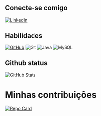 ## Conecte-se comigo

[![LinkedIn](https://img.shields.io/badge/LinkedIn-0077B5?style=for-the-badge&logo=linkedin&logoColor=white)](https://www.linkedin.com/in/matheus-evangelista-69a5882b3/?trk=opento_sprofile_goalscard/)
## Habilidades
[![GitHub](https://img.shields.io/badge/GitHub-100000?style=for-the-badge&logo=github&logoColor=white)](https://docs.github.com/)
![Git](https://img.shields.io/badge/GIT-E44C30?style=for-the-badge&logo=git&logoColor=white)
![Java](https://img.shields.io/badge/java-%23ED8B00.svg?style=for-the-badge&logo=openjdk&logoColor=white)
![MySQL](https://img.shields.io/badge/MySQL-00000F?style=for-the-badge&logo=mysql&logoColor=white)
## Github status
![GitHub Stats](https://github-readme-stats.vercel.app/api?username=Matheusevangelista99&theme=transparent&bg_color=000&border_color=30A3DC&show_icons=true&icon_color=30A3DC&title_color=E94D5F&text_color=FFF)

# Minhas contribuições
[![Repo Card](https://github-readme-stats.vercel.app/api/pin/?username=Matheusevangelista99&repo=dio-lab-open-source&bg_color=000&border_color=30A3DC&show_icons=true&icon_color=30A3DC&title_color=E94D5F&text_color=FFF)](https://github.com/Matheusevangelista99/dio-lab-open-source)
